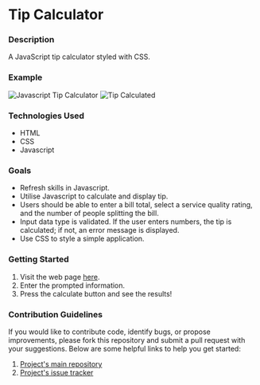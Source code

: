 # Tip Calculator

### Description
A JavaScript tip calculator styled with CSS.

### Example
![Javascript Tip Calculator](https://user-images.githubusercontent.com/74436899/101270031-cbcae700-376c-11eb-9e86-55b235a04ad4.png "JavaScript Tip Calculator")
![Tip Calculated](https://user-images.githubusercontent.com/74436899/101270110-c3bf7700-376d-11eb-96ed-191b5b9738ed.png "Tip Calculated")

### Technologies Used
* HTML
* CSS
* Javascript

### Goals
* Refresh skills in Javascript.
* Utilise Javascript to calculate and display tip.
* Users should be able to enter a bill total, select a service quality rating, and the number of people splitting the bill.
* Input data type is validated. If the user enters numbers, the tip is calculated; if not, an error message is displayed.
* Use CSS to style a simple application.

### Getting Started
1. Visit the web page [here](https://daniel-tsiang-tip-calculator.netlify.app/).
2. Enter the prompted information.
3. Press the calculate button and see the results!

### Contribution Guidelines
If you would like to contribute code, identify bugs, or propose improvements, please fork this repository and submit a pull request with your suggestions. Below are some helpful links to help you get started:
1. [Project's main repository](https://github.com/DanielTsiang/TipCalculator-JavaScript)
2. [Project's issue tracker](https://github.com/DanielTsiang/TipCalculator-JavaScript)
